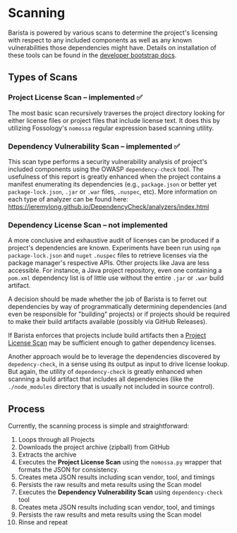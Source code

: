 # Scanning

Barista is powered by various scans to determine the project's licensing with respect to any included components as well as any known vulnerabilities those dependencies might have. Details on installation of these tools can be found in the [developer bootstrap docs](./bootstrap.md#development-environment).

## Types of Scans

### Project License Scan – implemented ✅

The most basic scan recursively traverses the project directory looking for either license files or project files that include license text. It does this by utilizing Fossology's `nomossa` regular expression based scanning utility.

### Dependency Vulnerability Scan – implemented ✅

This scan type performs a security vulnerability analysis of project's included components using the OWASP `dependency-check` tool. The usefulness of this report is greatly enhanced when the project contains a manifest enumerating its dependencies (e.g., `package.json` or better yet `package-lock.json`, `.jar` or `.war` files, `.nuspec`, etc). More information on each type of analyzer can be found here: https://jeremylong.github.io/DependencyCheck/analyzers/index.html

### Dependency License Scan – not implemented

A more conclusive and exhaustive audit of licenses can be produced if a project's dependencies are known. Experiments have been run using `npm` `package-lock.json` and `nuget` `.nuspec` files to retrieve licenses via the package manager's respective APIs. Other projects like Java are less accessible. For instance, a Java project repository, even one containing a `pom.xml` dependency list is of little use without the entire `.jar` or `.war` build artifact.

A decision should be made whether the job of Barista is to ferret out dependencies by way of programmatically determining dependencies (and even be responsible for "building" projects) or if projects should be required to make their build artifacts available (possibly via GitHub Releases).

If Barista enforces that projects include build artifacts then a [Project License Scan](#project-license-scan--implemented-) may be sufficient enough to gather dependency licenses.

Another approach would be to leverage the dependencies discovered by `depedency-check`, in a sense using its output as input to drive license lookup. But again, the utility of `dependency-check` is greatly enhanced when scanning a build artifact that includes all dependencies (like the `./node_modules` directory that is usually not included in source control).

## Process

Currently, the scanning process is simple and straightforward:

1. Loops through all Projects
1. Downloads the project archive (zipball) from GitHub
1. Extracts the archive
1. Executes the **Project License Scan** using the `nomossa.py` wrapper that formats the JSON for consistency.
1. Creates meta JSON results including scan vendor, tool, and timings
1. Persists the raw results and meta results using the Scan model
1. Executes the **Dependency Vulnerability Scan** using `dependency-check` tool
1. Creates meta JSON results including scan vendor, tool, and timings
1. Persists the raw results and meta results using the Scan model
1. Rinse and repeat
